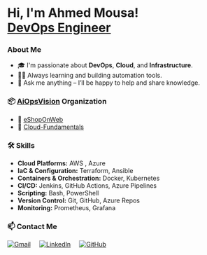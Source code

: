  <h1>Hi, I'm Ahmed Mousa! <br><a href="#">DevOps Engineer</a>


### About Me
- 🎓 I'm passionate about **DevOps**, **Cloud**, and **Infrastructure**.  
- 🏃‍♂️ Always learning and building automation tools.  
- 💬 Ask me anything – I’ll be happy to help and share knowledge.  


### 📦 **[AiOpsVision](https://github.com/AiOpsVision) Organization**  
- 🧾 [eShopOnWeb](https://github.com/AiOpsVision/eShopOnWeb)
- 🧠 [Cloud-Fundamentals](https://github.com/AiOpsVision/cloud-fundamentals/)


### 🛠️ Skills
-  **Cloud Platforms:** AWS , Azure
-  **IaC & Configuration:**  Terraform, Ansible
-  **Containers & Orchestration:**  Docker, Kubernetes
-  **CI/CD:** Jenkins, GitHub Actions, Azure Pipelines
-  **Scripting:** Bash, PowerShell
-  **Version Control:** Git, GitHub, Azure Repos
-  **Monitoring:** Prometheus, Grafana

### 📫 Contact Me
[![Gmail](https://img.shields.io/badge/Gmail-white?style=flat&logo=gmail&logoColor=red)](mailto:eng.ahmedhmousa@gmail.com)&nbsp;&nbsp;&nbsp;&nbsp;
[![LinkedIn](https://img.shields.io/badge/LinkedIn-white?style=flat&logo=linkedin&logoColor=blue)](https://www.linkedin.com/in/devops-ahmedmousa)&nbsp;&nbsp;&nbsp;&nbsp;
[![GitHub](https://img.shields.io/badge/GitHub-white?style=flat&logo=github&logoColor=black)](https://github.com/Eng-AhmedMousa)


